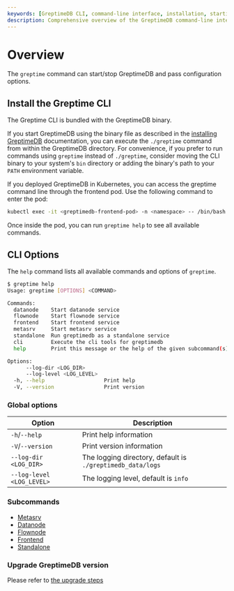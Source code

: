 ```yaml
---
keywords: [GreptimeDB CLI, command-line interface, installation, starting services, upgrading versions, command line tools, CLI reference]
description: Comprehensive overview of the GreptimeDB command-line interface, including installation instructions, available commands, global options, and practical examples for starting services and managing GreptimeDB instances.
---
```


# Overview

The `greptime` command can start/stop GreptimeDB and pass configuration options. 

## Install the Greptime CLI

The Greptime CLI is bundled with the GreptimeDB binary.

If you start GreptimeDB using the binary file as described in the [installing GreptimeDB](/getting-started/installation/overview.md) documentation,
you can execute the `./greptime` command from within the GreptimeDB directory.
For convenience, if you prefer to run commands using `greptime` instead of `./greptime`,
consider moving the CLI binary to your system's `bin` directory or adding the binary's path to your `PATH` environment variable.

If you deployed GreptimeDB in Kubernetes, you can access the greptime command line through the frontend pod. Use the following command to enter the pod:

```sh
kubectl exec -it <greptimedb-frontend-pod> -n <namespace> -- /bin/bash
```

Once inside the pod, you can run `greptime help` to see all available commands.


## CLI Options

The `help` command lists all available commands and options of `greptime`.

```sh
$ greptime help
Usage: greptime [OPTIONS] <COMMAND>

Commands:
  datanode    Start datanode service
  flownode    Start flownode service
  frontend    Start frontend service
  metasrv     Start metasrv service
  standalone  Run greptimedb as a standalone service
  cli         Execute the cli tools for greptimedb
  help        Print this message or the help of the given subcommand(s)

Options:
      --log-dir <LOG_DIR>
      --log-level <LOG_LEVEL>
  -h, --help                   Print help
  -V, --version                Print version
```

### Global options

| Option                    | Description                                                |
| ------------------------- | ---------------------------------------------------------- |
| `-h`/`--help`             | Print help information                                     |
| `-V`/`--version`          | Print version information                                  |
| `--log-dir <LOG_DIR>`     | The logging directory, default is `./greptimedb_data/logs` |
| `--log-level <LOG_LEVEL>` | The logging level, default is `info`                       |

### Subcommands 
- [Metasrv](/reference/command-lines/metasrv.md)
- [Datanode](/reference/command-lines/datanode.md)
- [Flownode](/reference/command-lines/flownode.md)
- [Frontend](/reference/command-lines/frontend.md)
- [Standalone](/reference/command-lines/standalone.md)

### Upgrade GreptimeDB version

Please refer to [the upgrade steps](/user-guide/deployments-administration/upgrade.md)
